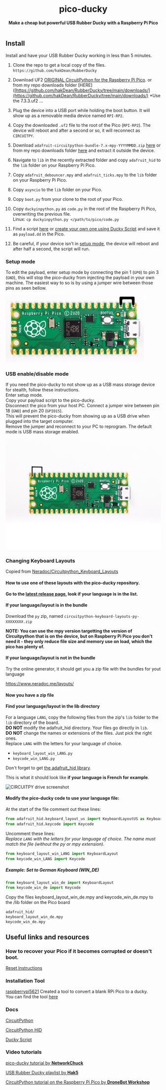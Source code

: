 <h1 align="center">pico-ducky</h1>

<div align="center">
  <strong>Make a cheap but powerful USB Rubber Ducky with a Raspberry Pi Pico</strong>
</div>

<br/>

## Install

Install and have your USB Rubber Ducky working in less than 5 minutes.

1. Clone the repo to get a local copy of the files. `https://github.com/hakDean/RubberDucky`

2. Download UF2 [ORIGINAL CircuitPython for the Raspberry Pi Pico](https://circuitpython.org/board/raspberry_pi_pico/). or from my repo downloads folder [HERE]([https://github.com/hakDean/RubberDucky/tree/main/downloads/](https://github.com/hakDean/RubberDucky/tree/main/downloads/) *Use the 7.3.3.uf2 ...

3. Plug the device into a USB port while holding the boot button. It will show up as a removable media device named `RPI-RP2`.

4. Copy the downloaded `.uf2` file to the root of the Pico (`RPI-RP2`). The device will reboot and after a second or so, it will reconnect as `CIRCUITPY`.

5. Download `adafruit-circuitpython-bundle-7.x-mpy-YYYYMMDD.zip` [here](https://github.com/adafruit/Adafruit_CircuitPython_Bundle/releases/latest) or from my repo downloads folder [here](https://github.com/hakDean/RubberDucky/tree/main/downloads/) and extract it outside the device.

6. Navigate to `lib` in the recently extracted folder and copy `adafruit_hid` to the `lib` folder on your Raspberry Pi Pico.

7. Copy `adafruit_debouncer.mpy` and `adafruit_ticks.mpy` to the `lib` folder on your Raspberry Pi Pico.

8. Copy `asyncio` to the `lib` folder on your Pico.

9. Copy `boot.py` from your clone to the root of your Pico.

10. Copy `duckyinpython.py` as `code.py` in the root of the Raspberry Pi Pico, overwriting the previous file.  
     Linux: `cp duckyinpython.py </path/to/pico/code.py`

11. Find a script [here](https://github.com/hak5darren/USB-Rubber-Ducky/wiki/Payloads) or [create your own one using Ducky Script](https://github.com/hakDean/RubberDucky/tree/main/DUCKYSCRIPTS) and save it as `payload.dd` in the Pico.

12. Be careful, if your device isn't in [setup mode](#setup-mode), the device will reboot and after half a second, the script will run.

### Setup mode

To edit the payload, enter setup mode by connecting the pin 1 (`GP0`) to pin 3 (`GND`), this will stop the pico-ducky from injecting the payload in your own machine.
The easiest way to so is by using a jumper wire between those pins as seen bellow.

![Setup mode with a jumper](images/setup-mode.png)

### USB enable/disable mode

If you need the pico-ducky to not show up as a USB mass storage device for stealth, follow these instructions.  
Enter setup mode.    
Copy your payload script to the pico-ducky.  
Disconnect the pico from your host PC.
Connect a jumper wire between pin 18 (`GND`) and pin 20 (`GPIO15`).  
This will prevent the pico-ducky from showing up as a USB drive when plugged into the target computer.  
Remove the jumper and reconnect to your PC to reprogram.
The default mode is USB mass storage enabled.   

![USB enable/disable mode](images/usb-boot-mode.png)

### Changing Keyboard Layouts

Copied from [Neradoc/Circuitpython_Keyboard_Layouts](https://github.com/Neradoc/Circuitpython_Keyboard_Layouts/blob/main/PICODUCKY.md)  

#### How to use one of these layouts with the pico-ducky repository.

**Go to the [latest release page](https://github.com/Neradoc/Circuitpython_Keyboard_Layouts/releases/latest), look if your language is in the list.**

#### If your language/layout is in the bundle

Download the `py` zip, named `circuitpython-keyboard-layouts-py-XXXXXXXX.zip`

**NOTE: You can use the mpy version targetting the version of Circuitpython that is on the device, but on Raspberry Pi Pico you don't need it - they only reduce file size and memory use on load, which the pico has plenty of.**

#### If your language/layout is not in the bundle

Try the online generator, it should get you a zip file with the bundles for yout language

https://www.neradoc.me/layouts/

#### Now you have a zip file

#### Find your language/layout in the lib directory

For a language `LANG`, copy the following files from the zip's `lib` folder to the `lib` directory of the board.  
**DO NOT** modify the adafruit_hid directory. Your files go directly in `lib`.  
**DO NOT** change the names or extensions of the files. Just pick the right ones.  
Replace `LANG` with the letters for your language of choice.

- `keyboard_layout_win_LANG.py`
- `keycode_win_LANG.py`

Don't forget to get [the adafruit_hid library](https://github.com/adafruit/Adafruit_CircuitPython_HID/releases/latest).

This is what it should look like **if your language is French for example**.

![CIRCUITPY drive screenshot](https://github.com/Neradoc/Circuitpython_Keyboard_Layouts/raw/main/docs/drive_pico_ducky.png)

#### Modify the pico-ducky code to use your language file:

At the start of the file comment out these lines:

```py
from adafruit_hid.keyboard_layout_us import KeyboardLayoutUS as KeyboardLayout
from adafruit_hid.keycode import Keycode
```

Uncomment these lines:  
*Replace `LANG` with the letters for your language of choice. The name must match the file (without the py or mpy extension).*
```py
from keyboard_layout_win_LANG import KeyboardLayout
from keycode_win_LANG import Keycode
```

##### Example:  Set to German Keyboard (WIN_DE)

```py
from keyboard_layout_win_de import KeyboardLayout
from keycode_win_de import Keycode
```

Copy the files keyboard_layout_win_de.mpy and keycode_win_de.mpy to the /lib folder on the Pico board
```
adafruit_hid/
keyboard_layout_win_de.mpy
keycode_win_de.mpy
```



## Useful links and resources

### How to recover your Pico if it becomes corrupted or doesn't boot.

[Reset Instructions](RESET.md)

### Installation Tool

[raspberrypi5621](https://github.com/raspberrypi5621) Created a tool to convert a blank RPi Pico to a ducky.  
You can find the tool [here](https://github.com/raspberrypi5621/pyducky)

### Docs

[CircuitPython](https://circuitpython.readthedocs.io/en/6.3.x/README.html)

[CircuitPython HID](https://learn.adafruit.com/circuitpython-essentials/circuitpython-hid-keyboard-and-mouse)

[Ducky Script](https://github.com/hak5darren/USB-Rubber-Ducky/wiki/Duckyscript)

### Video tutorials

[pico-ducky tutorial by **NetworkChuck**](https://www.youtube.com/watch?v=e_f9p-_JWZw)

[USB Rubber Ducky playlist by **Hak5**](https://www.youtube.com/playlist?list=PLW5y1tjAOzI0YaJslcjcI4zKI366tMBYk)

[CircuitPython tutorial on the Raspberry Pi Pico by **DroneBot Workshop**](https://www.youtube.com/watch?v=07vG-_CcDG0)
